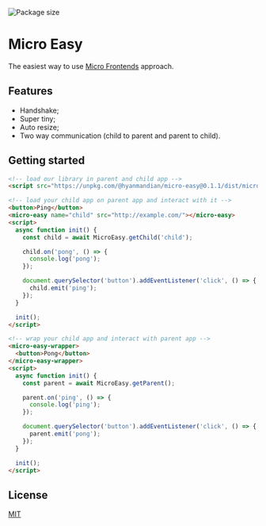 ![Package size](https://badgen.net/bundlephobia/minzip/@hyanmandian/micro-easy)

# Micro Easy

The easiest way to use [Micro Frontends](https://micro-frontends.org/) approach.

## Features

- Handshake;
- Super tiny;
- Auto resize;
- Two way communication (child to parent and parent to child).

## Getting started

```html
<!-- load our library in parent and child app -->
<script src="https://unpkg.com/@hyanmandian/micro-easy@0.1.1/dist/micro-easy.umd.production.min.js"></script>

<!-- load your child app on parent app and interact with it -->
<button>Ping</button>
<micro-easy name="child" src="http://example.com/"></micro-easy>
<script>
  async function init() {
    const child = await MicroEasy.getChild('child');

    child.on('pong', () => {
      console.log('pong');
    });

    document.querySelector('button').addEventListener('click', () => {
      child.emit('ping');
    });
  }

  init();
</script>

<!-- wrap your child app and interact with parent app -->
<micro-easy-wrapper>
  <button>Pong</button>
</micro-easy-wrapper>
<script>
  async function init() {
    const parent = await MicroEasy.getParent();

    parent.on('ping', () => {
      console.log('ping');
    });

    document.querySelector('button').addEventListener('click', () => {
      parent.emit('pong');
    });
  }

  init();
</script>
```

## License

[MIT](LICENSE)
